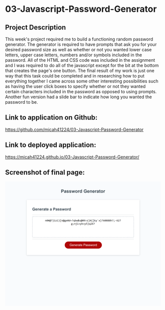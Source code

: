 # 03-Javascript-Password-Generator

## Project Description

This week's project required me to build a functioning random password generator. The generator is required to have prompts that ask you for your desired password size as well as whether or not you wanted lower case letters, upper case letters, numbers and/or symbols included in the password. All of the HTML and CSS code was included in the assignment and I was required to do all of the javascript except for the bit at the bottom that creates the page's one button. The final result of my work is just one way that this task could be completed and in researching how to put everything together I came across some other interesting possibilities such as having the user click boxes to specify whether or not they wanted certain characters included in the password as opposed to using prompts. Another fun version had a slide bar to indicate how long you wanted the password to be.

## Link to application on Github:

https://github.com/micah41224/03-Javascript-Password-Generator

## Link to deployed application:

https://micah41224.github.io/03-Javascript-Password-Generator/

## Screenshot of final page:

![Completed Application Screenshot](Final_Screenshot_Week_3.png)